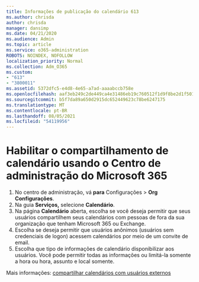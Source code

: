 ```yaml
---
title: Informações de publicação do calendário 613
ms.author: chrisda
author: chrisda
manager: dansimp
ms.date: 04/21/2020
ms.audience: Admin
ms.topic: article
ms.service: o365-administration
ROBOTS: NOINDEX, NOFOLLOW
localization_priority: Normal
ms.collection: Adm_O365
ms.custom:
- "613"
- "3800011"
ms.assetid: 5372dfc5-e4d8-4e65-a7ad-aaaabccb758e
ms.openlocfilehash: aaf3eb249c2de449ca4e31486eb19c760512f1d9f8be2d1f501e7cdf54de62ed
ms.sourcegitcommit: b5f7da89a650d2915dc652449623c78be6247175
ms.translationtype: MT
ms.contentlocale: pt-BR
ms.lasthandoff: 08/05/2021
ms.locfileid: "54119956"
---
```

# <a name="enable-calendar-sharing-using-the-microsoft-365-admin-center"></a>Habilitar o compartilhamento de calendário usando o Centro de administração do Microsoft 365

1. No centro de administração, vá **para** Configurações   >   **Org Configurações**.
2. Na guia  **Serviços,**  selecione  **Calendário**.
3. Na página **Calendário** aberta, escolha se você deseja permitir que seus usuários compartilhem seus calendários com pessoas de fora da sua organização que tenham Microsoft 365 ou Exchange.
4. Escolha se deseja permitir que usuários anônimos (usuários sem credenciais de logon) acessem calendários por meio de um convite de email.
5. Escolha que tipo de informações de calendário disponibilizar aos usuários. Você pode permitir todas as informações ou limitá-la somente a hora ou hora, assunto e local somente.

Mais informações: [compartilhar calendários com usuários externos](https://docs.microsoft.com/microsoft-365/admin/manage/share-calendars-with-external-users)

